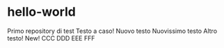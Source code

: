 # hello-world
Primo repository di test
Testo a caso!
Nuovo testo
Nuovissimo testo
Altro testo!
New!  CCC DDD EEE FFF
